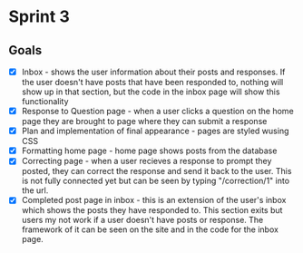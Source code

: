 # Sprint 3

## Goals

- [x] Inbox - shows the user information about their posts and responses. If the user doesn't have posts that have been responded to, nothing will show up in that section, but the code in the inbox page will show this functionality
- [x] Response to Question page - when a user clicks a question on the home page they are brought to page where they can submit a response
- [x] Plan and implementation of final appearance - pages are styled wusing CSS
- [x] Formatting home page - home page shows posts from the database
- [x] Correcting page - when a user recieves a response to prompt they posted, they can correct the response and send it back to the user. This is not fully connected yet but can be seen by typing "/correction/1" into the url.
- [x] Completed post page in inbox - this is an extension of the user's inbox which shows the posts they have responded to. This section exits but users my not work if a user doesn't have posts or response. The framework of it can be seen on the site and in the code for the inbox page.
